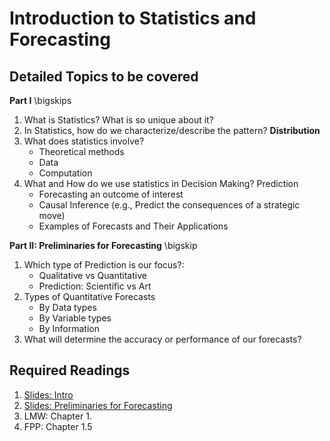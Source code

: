 # Introduction to Statistics and Forecasting

## Detailed Topics to be covered

**Part I**
\bigskips
1. What is Statistics? What is so unique about it?
2. In Statistics, how do we characterize/describe the pattern? **Distribution**
3. What does statistics involve?
    * Theoretical methods
    * Data
    * Computation
4. What and How do we use statistics in Decision Making? Prediction 
    * Forecasting an outcome of interest
    * Causal Inference (e.g., Predict the consequences of a strategic move)
    * Examples of Forecasts and Their Applications

**Part II: Preliminaries for Forecasting**
\bigskip

1. Which type of Prediction is our focus?: 
    * Qualitative vs Quantitative
    * Prediction: Scientific vs Art
2. Types of Quantitative Forecasts
    * By Data types
    * By Variable types
    * By Information
3. What will determine the accuracy or performance of our forecasts?


## Required Readings

1. [Slides: Intro](lecture/univariate_statistics_intro01.pdf)
2. [Slides: Preliminaries for Forecasting](lecture/univariate_statistics_intro02.pdf)
3. LMW: Chapter 1. 
4. FPP: Chapter 1.5